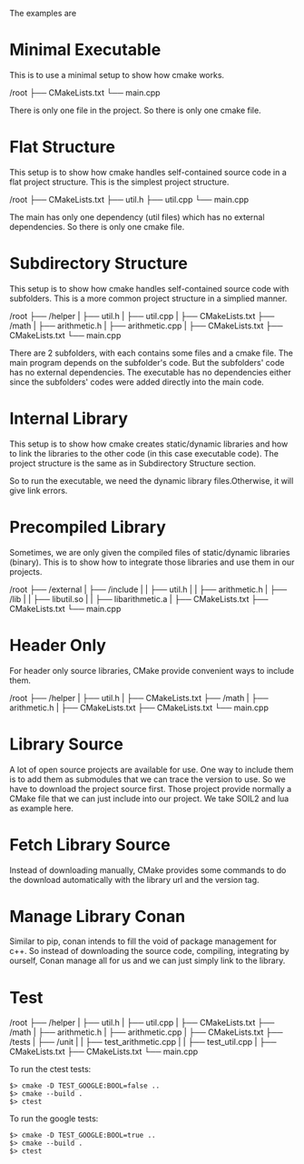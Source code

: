 The examples are

# Minimal Executable
This is to use a minimal setup to show how cmake works.

/root
  ├── CMakeLists.txt
  └── main.cpp

There is only one file in the project.
So there is only one cmake file.

# Flat Structure
This setup is to show how cmake handles self-contained source code in a flat project structure. This is the simplest project structure.

/root
  ├── CMakeLists.txt
  ├── util.h
  ├── util.cpp
  └── main.cpp

The main has only one dependency (util files) which has no external dependencies.
So there is only one cmake file.

# Subdirectory Structure
This setup is to show how cmake handles self-contained source code with subfolders.
This is a more common project structure in a simplied manner.

/root
  ├── /helper
  |     ├── util.h
  |     ├── util.cpp
  |     ├── CMakeLists.txt
  ├── /math
  |     ├── arithmetic.h
  |     ├── arithmetic.cpp
  |     ├── CMakeLists.txt
  ├── CMakeLists.txt
  └── main.cpp

There are 2 subfolders, with each contains some files and a cmake file.
The main program depends on the subfolder's code. But the subfolders' code has no external dependencies.
The executable has no dependencies either since the subfolders' codes were added directly into the main code.

# Internal Library
This setup is to show how cmake creates static/dynamic libraries and how to link the libraries to the other code (in this case executable code).
The project structure is the same as in Subdirectory Structure section.

So to run the executable, we need the dynamic library files.Otherwise, it will give link errors.

# Precompiled Library
Sometimes, we are only given the compiled files of static/dynamic libraries (binary).
This is to show how to integrate those libraries and use them in our projects.

/root
  ├── /external
  |     ├── /include
  |     |       ├── util.h
  |     |       ├── arithmetic.h
  |     ├── /lib
  |     |       ├── libutil.so
  |     |       ├── libarithmetic.a
  |     ├── CMakeLists.txt
  ├── CMakeLists.txt
  └── main.cpp

# Header Only
For header only source libraries, CMake provide convenient ways to include them.

/root
  ├── /helper
  |     ├── util.h
  |     ├── CMakeLists.txt
  ├── /math
  |     ├── arithmetic.h
  |     ├── CMakeLists.txt
  ├── CMakeLists.txt
  └── main.cpp

# Library Source
A lot of open source projects are available for use. One way to include them is to add them as submodules that we can trace the version to use.
So we have to download the project source first.
Those project provide normally a CMake file that we can just include into our project.
We take SOIL2 and lua as example here.

# Fetch Library Source
Instead of downloading manually, CMake provides some commands to do the download automatically with the library url and the version tag.

# Manage Library Conan
Similar to pip, conan intends to fill the void of package management for c++. So instead of downloading the source code, compiling, integrating by ourself, Conan manage all for us and we can just simply link to the library.

# Test
/root
  ├── /helper
  |     ├── util.h
  |     ├── util.cpp
  |     ├── CMakeLists.txt
  ├── /math
  |     ├── arithmetic.h
  |     ├── arithmetic.cpp
  |     ├── CMakeLists.txt
  ├── /tests
  |     ├── /unit
  |     |     ├── test_arithmetic.cpp
  |     |     ├── test_util.cpp
  |     ├── CMakeLists.txt
  ├── CMakeLists.txt
  └── main.cpp

To run the ctest tests:
```
$> cmake -D TEST_GOOGLE:BOOL=false ..
$> cmake --build .
$> ctest
```

To run the google tests:
```
$> cmake -D TEST_GOOGLE:BOOL=true ..
$> cmake --build .
$> ctest
```
